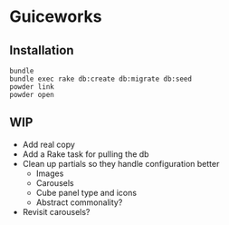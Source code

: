 # Guiceworks

## Installation

```
bundle
bundle exec rake db:create db:migrate db:seed
powder link
powder open
```

## WIP
- Add real copy
- Add a Rake task for pulling the db
- Clean up partials so they handle configuration better
  - Images
  - Carousels
  - Cube panel type and icons
  - Abstract commonality?
- Revisit carousels?

